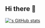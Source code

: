 ## Hi there 👋

[![<Jsnooopy>'s GitHub stats](https://github-readme-stats.vercel.app/api?username=<Jsnooopy>)](https://github.com/anuraghazra/github-readme-stats)



<!--
**Jsnooopy/Jsnooopy** is a ✨ _special_ ✨ repository because its `README.md` (this file) appears on your GitHub profile.

Here are some ideas to get you started:

- 🔭 I’m currently working on ...
- 🌱 I’m currently learning ...
- 👯 I’m looking to collaborate on ...
- 🤔 I’m looking for help with ...
- 💬 Ask me about ...
- 📫 How to reach me: ...
- 😄 Pronouns: ...
- ⚡ Fun fact: ...
-->
